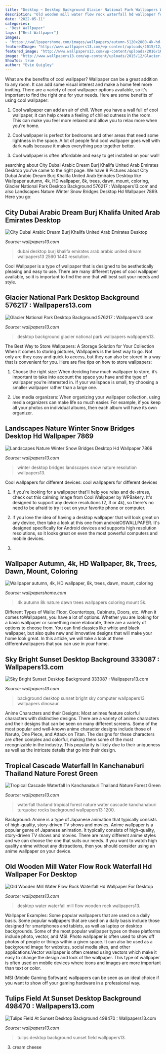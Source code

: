 ```yaml
---
title: "Desktop ~ Desktop Background Glacier National Park Wallpapers Wallpapers13"
description: "Old wooden mill water flow rock waterfall hd wallpaper for desktop"
date: "2022-05-11"
categories:
- "Best Wallpaper"
tags: ["Best Wallpaper"]
images:
- "https://wallpapershome.com/images/wallpapers/autumn-5120x2880-4k-hd-wallpaper-8k-trees-dawn-mount-coloring-11988.jpg"
featuredImage: "http://www.wallpapers13.com/wp-content/uploads/2015/12/Glacier-national-park-desktop-background-576217-1920x1440.jpg"
featured_image: "http://www.wallpapers13.com/wp-content/uploads/2016/10/Tropical-cascade-waterfall-in-Kanchanaburi-Thailand-nature-forest-green-turquoise-water-rocks-Background-HD-1920x1200-1600x1200.jpg"
image: "http://www.wallpapers13.com/wp-content/uploads/2015/12/Glacier-national-park-desktop-background-576217-1920x1440.jpg"
ShowToc: true
author: "Evie Quigley"
---
```



What are the benefits of cool wallpaper?
Wallpaper can be a great addition to any room. It can add some visual interest and make a home feel more inviting. There are a variety of cool wallpaper options available, so it's important to find the right one for your needs. Here are some benefits of using cool wallpaper: 
1. Cool wallpaper can add an air of chill. When you have a wall full of cool wallpaper, it can help create a feeling of chilled outness in the room. This can make you feel more relaxed and allow you to relax more when you're home. 

2. Cool wallpaper is perfect for bedrooms and other areas that need some lightness in the space. A lot of people find cool wallpaper goes well with dark walls because it makes everything pop together better. 

3. Cool wallpaper is often affordable and easy to get installed on your wall!

	

		
searching about City Dubai Arabic Dream Burj Khalifa United Arab Emirates Desktop you've came to the right page. We have 8 Pictures about City Dubai Arabic Dream Burj Khalifa United Arab Emirates Desktop like Wallpaper autumn, 4k, HD wallpaper, 8k, trees, dawn, mount, coloring, Glacier National Park Desktop Background 576217 : Wallpapers13.com and also Landscapes Nature Winter Snow Bridges Desktop Hd Wallpaper 7869. Here you go:
		
    
## City Dubai Arabic Dream Burj Khalifa United Arab Emirates Desktop

<img loading=lazy src="https://www.wallpapers13.com/wp-content/uploads/2016/09/City-Dubai-Arabic-dream-Burj-Khalifa-United-Arab-Emirates-Desktop-Wallpaper-Hd-2560x1440-1600x1200.jpg" onerror="this.onerror=null;this.src='https://tse3.mm.bing.net/th?id=OIP.RMCSITMbtRm5LwkJms_tPwHaFj&amp;pid=15.1';" alt="City Dubai Arabic Dream Burj Khalifa United Arab Emirates Desktop">

_Source: wallpapers13.com_

>dubai desktop burj khalifa emirates arab arabic united dream wallpapers13 2560 1440 resolution. 

	

Cool Wallpaper is a type of wallpaper that is designed to be aesthetically pleasing and easy to use. There are many different types of cool wallpaper available, so it is important to find the one that will best suit your needs and style.

    
## Glacier National Park Desktop Background 576217 : Wallpapers13.com

<img loading=lazy src="http://www.wallpapers13.com/wp-content/uploads/2015/12/Glacier-national-park-desktop-background-576217-1920x1440.jpg" onerror="this.onerror=null;this.src='https://tse1.mm.bing.net/th?id=OIP.5W6jS9Xbp91e_fiIozMmywHaFj&amp;pid=15.1';" alt="Glacier National Park Desktop Background 576217 : Wallpapers13.com">

_Source: wallpapers13.com_

>desktop background glacier national park wallpapers wallpapers13. 

	

The Best Way to Store Wallpapers: A Storage Solution for Your Collection
When it comes to storing pictures, Wallpapers is the best way to go. Not only are they easy and quick to access, but they can also be stored in a way that is convenient for you. Here are five tips on how to store wallpapers:
1) Choose the right size: When deciding how much wallpaper to store, it’s important to take into account the space you have and the type of wallpaper you’re interested in. If your wallspace is small, try choosing a smaller wallpaper rather than a large one.

2) Use media organizers: When organizing your wallpaper collection, using media organizers can make life so much easier. For example, if you keep all your photos on individual albums, then each album will have its own organizer.

    
## Landscapes Nature Winter Snow Bridges Desktop Hd Wallpaper 7869

<img loading=lazy src="https://www.wallpapers13.com/wp-content/uploads/2016/01/Landscapes_nature_winter_snow_bridges_desktop_hd-wallpaper-7869.jpg" onerror="this.onerror=null;this.src='https://tse2.mm.bing.net/th?id=OIP.0LJqrEgz2mgsaDFlqpdnPAHaEK&amp;pid=15.1';" alt="Landscapes Nature Winter Snow Bridges Desktop Hd Wallpaper 7869">

_Source: wallpapers13.com_

>winter desktop bridges landscapes snow nature resolution wallpapers13. 

	

Cool wallpapers for different devices:
cool wallpapers for different devices 

1. If you're looking for a wallpaper that'll help you relax and de-stress, check out this calming image from Cool Wallpaper by WPBakery. It's designed to support any device resolutions (2, 3 or 4k), so there's no need to be afraid to try it out on your favorite phone or computer.

2. If you love the idea of having a desktop wallpaper that will look great on any device, then take a look at this one from androidOSWALLPAPER. It's designed specifically for Android devices and supports high resolution resolutions, so it looks great on even the most powerful computers and mobile devices.

3.

    
## Wallpaper Autumn, 4k, HD Wallpaper, 8k, Trees, Dawn, Mount, Coloring

<img loading=lazy src="https://wallpapershome.com/images/wallpapers/autumn-5120x2880-4k-hd-wallpaper-8k-trees-dawn-mount-coloring-11988.jpg" onerror="this.onerror=null;this.src='https://tse1.mm.bing.net/th?id=OIP.BLVx3Y94bFk_U9ehWim7ggHaEK&amp;pid=15.1';" alt="Wallpaper autumn, 4k, HD wallpaper, 8k, trees, dawn, mount, coloring">

_Source: wallpapershome.com_

>4k autumn 8k nature dawn trees wallpapers coloring mount 5k. 

	

Different Types of Walls: Floor, Countertops, Cabinets, Doors, etc.
When it comes toWallpapers, you have a lot of options. Whether you are looking for a basic wallpaper or something more elaborate, there are a variety of options to choose from. You can find classics like white and black wallpaper, but also quite new and innovative designs that will make your home look great. In this article, we will take a look at three differentwallpapers that you can use in your home.

    
## Sky Bright Sunset Desktop Background 333087 : Wallpapers13.com

<img loading=lazy src="https://www.wallpapers13.com/wp-content/uploads/2016/01/Sky-bright-sunset-desktop-background-333087-1600x1200.jpg" onerror="this.onerror=null;this.src='https://tse1.mm.bing.net/th?id=OIP.NS9I_BrKIdPXAiC0In_vLgHaFj&amp;pid=15.1';" alt="Sky Bright Sunset Desktop Background 333087 : Wallpapers13.com">

_Source: wallpapers13.com_

>background desktop sunset bright sky computer wallpapers13 wallpapers dinosaur. 

	

Anime Characters and their Designs: Most animes feature colorful characters with distinctive designs.
There are a variety of anime characters and their designs that can be seen on many different screens. Some of the most popular and well-known anime character designs include those of Naruto, One Piece, and Attack on Titan. The designs for these characters are often complex and colorful, making them some of the most recognizable in the industry. This popularity is likely due to their uniqueness as well as the intricate details that go into their design.

    
## Tropical Cascade Waterfall In Kanchanaburi Thailand Nature Forest Green

<img loading=lazy src="http://www.wallpapers13.com/wp-content/uploads/2016/10/Tropical-cascade-waterfall-in-Kanchanaburi-Thailand-nature-forest-green-turquoise-water-rocks-Background-HD-1920x1200-1600x1200.jpg" onerror="this.onerror=null;this.src='https://tse1.mm.bing.net/th?id=OIP.zKaN8yxQqueRxrySf4PckgHaFj&amp;pid=15.1';" alt="Tropical Cascade Waterfall In Kanchanaburi Thailand Nature Forest Green">

_Source: wallpapers13.com_

>waterfall thailand tropical forest nature water cascade kanchanaburi turquoise rocks background wallpapers13 1200. 

	

Background: Anime is a type of Japanese animation that typically consists of high-quality, story-driven TV shows and movies.
Anime wallpaper is a popular genre of Japanese animation. It typically consists of high-quality, story-driven TV shows and movies. There are many different anime styles and we can choose the one that suits our needs. If you want to watch high quality anime without any distractions, then you should consider using an anime wallpaper on your device.

    
## Old Wooden Mill Water Flow Rock Waterfall Hd Wallpaper For Desktop

<img loading=lazy src="https://www.wallpapers13.com/wp-content/uploads/2016/06/Old-wooden-mill-water-flow-rock-waterfall-HD-Wallpaper-for-Desktop-1920x1440.jpg" onerror="this.onerror=null;this.src='https://tse2.mm.bing.net/th?id=OIP.4PbLkpk7RQb9gmGzkwDIngHaFj&amp;pid=15.1';" alt="Old Wooden Mill Water Flow Rock Waterfall Hd Wallpaper For Desktop">

_Source: wallpapers13.com_

>desktop water waterfall mill flow wooden rock wallpapers13. 

	

Wallpaper Examples: Some popular wallpapers that are used on a daily basis.
Some popular wallpapers that are used on a daily basis include those designed for smartphones and tablets, as well as laptop or desktop backgrounds. Some of the most popular wallpaper types on these platforms include photo, vector, and MSI. 
Photo wallpaper is often used to show off photos of people or things within a given space. It can also be used as a background image for websites, social media sites, and other applications.Vector wallpaper is often created using vectors which make it easy to change the design and look of the wallpaper. This type of wallpaper is often used on mobile devices where icons and images are more important than text or color. 

MSI (Mobile Gaming Software) wallpapers can be seen as an ideal choice if you want to show off your gaming hardware in a professional way.

    
## Tulips Field At Sunset Desktop Background 498470 : Wallpapers13.com

<img loading=lazy src="https://www.wallpapers13.com/wp-content/uploads/2015/12/Tulips-field-at-sunset-desktop-background-498470-1920x1440.jpg" onerror="this.onerror=null;this.src='https://tse2.mm.bing.net/th?id=OIP.zDe-Qix9YcK-ek05NoY7UgHaFj&amp;pid=15.1';" alt="Tulips Field At Sunset Desktop Background 498470 : Wallpapers13.com">

_Source: wallpapers13.com_

>tulips desktop background sunset field wallpapers13. 

	

3. cream cheese 

